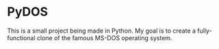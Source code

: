 # PyDOS
This is a small project being made in Python. My goal is to create a fully-functional clone of the famous MS-DOS operating system. 
